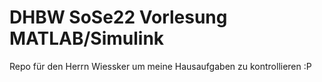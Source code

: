 # DHBW SoSe22 Vorlesung MATLAB/Simulink
Repo für den Herrn Wiessker um meine Hausaufgaben zu kontrollieren :P

